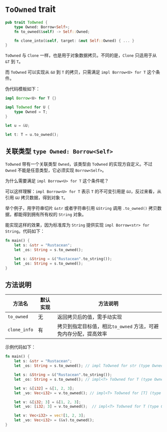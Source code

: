 # `ToOwned` trait

```rust
pub trait ToOwned {
    type Owned: Borrow<Self>;
    fn to_owned(&self) -> Self::Owned;

    fn clone_into(&self, target: &mut Self::Owned) { ... }
}
```

`ToOwned` 与 `Clone` 一样，也是用于对象数据拷贝。不同的是，`Clone` 只适用于从 `&T` 到 `T`。

而 `ToOwned` 可以实现从 `&U` 到 `T` 的拷贝，只需满足 `impl Borrow<U> for T` 这个条件。

伪代码模板如下：

```rust
impl Borrow<U> for T {}

impl ToOwned for U {
    type Owned = T;
}

let u = &U;

let t: T = u.to_owned();
```

## 关联类型 `type Owned: Borrow<Self>`

`ToOwned` 带有一个关联类型 `Owned`，该类型由 `ToOwned` 的实现方自定义。不过 `Owned` 不能是任意类型，它必须实现 `Borrow<Self>`。

为什么需要满足 `impl Borrow<U> for T` 这个条件呢？

可以这样理解：`impl Borrow<U> for T` 表示 `T` 的不可变引用是 `&U`，反过来看，从引用 `&U` 拷贝数据，得到对象 `T`。

举个例子，用字符串切片 `&str` 或者字符串引用 `&String` 调用 `.to_owned()` 拷贝数据，都能得到拥有所有权的 `String` 对象。

能实现这样的效果，因为标准库为 `String` 提供实现 `impl Borrow<str> for String`。代码如下：

```rust
fn main() {
    let s: &str = "Rustacean";
    let _os: String = s.to_owned(); 

    let s: &String = &("Rustacean".to_string());
    let _os: String = s.to_owned(); 
}
```

## 方法说明


| 方法名       | 默认实现 | 方法说明                                                        |
| -------------- | ---------- | ----------------------------------------------------------------- |
| `to_owned`   | 无       | 返回拷贝后的值，需手动实现                                      |
| `clone_info` | 有       | 拷贝到指定目标值，相比`to_owned` 方法，可避免内存分配，提高效率 |

示例代码如下：

```rust
fn main() {
    let s: &str = "Rustacean";
    let _os: String = s.to_owned(); // impl ToOwned for str (type Owned = String)

    let s: &String = &("Rustacean".to_string());
    let _os: String = s.to_owned(); // impl<T> ToOwned for T (type Owned = T)

    let v: &[i32] = &[1, 2, 3];
    let _vo: Vec<i32> = v.to_owned(); // impl<T> ToOwned for [T] (type Owned = Vec<T, Global>)

    let v: &[i32; 3] = &[1, 2, 3];
    let _vo: [i32; 3] = v.to_owned();  // impl<T> ToOwned for T (type Owned = T)

    let v: Vec<i32> = vec![1, 2, 3];
    let _vo: Vec<i32> = (&v).to_owned();
}
```
